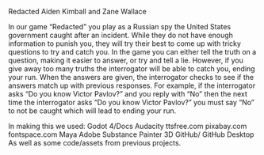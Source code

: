 Redacted
Aiden Kimball and Zane Wallace

In our game “Redacted” you play as a Russian spy the United States government caught after an incident. 
While they do not have enough information to punish you, they will try their best to come up with tricky questions to try and catch you. 
In the game you can either tell the truth on a question, making it easier to answer, or try and tell a lie.
However, if you give away too many truths the interrogator will be able to catch you, ending your run.
When the answers are given, the interrogator checks to see if the answers match up with previous responses. 
For example, if the interrogator asks “Do you know Victor Pavlov?” and you reply with “No” then the next time the interrogator asks “Do you know Victor Pavlov?” 
you must say “No” to not be caught which will lead to ending your run.


In making this we used:
  Godot 4/Docs
  Audacity
  ttsfree.com
  pixabay.com
  fontspace.com
  Maya 
  Adobe Substance Painter 3D
  GitHub/ GitHub Desktop
  As well as some code/assets from previous projects.
